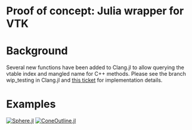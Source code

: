 Proof of concept: Julia wrapper for VTK
======================================

Background
==========

Several new functions have been added to Clang.jl to allow querying the vtable index and mangled name for C++ methods.
Please see the branch wip\_testing in Clang.jl and [this ticket](https://github.com/ihnorton/Clang.jl/issues/20)
for implementation details.

Examples
========
[![Sphere.jl](https://gist.github.com/ihnorton/5274691/raw/6f469afc1bb10efb018a919e4bcccff434908793/Sphere.png)](examples/Sphere.jl)
[![ConeOutline.jl](https://gist.github.com/ihnorton/5274691/raw/8958413d21c98653ab38859d6b593e9429804690/ConeOutline.png)](examples/ConeOutline.jl)
